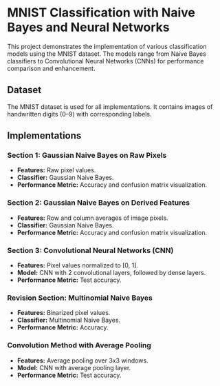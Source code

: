 # MNIST Classification with Naive Bayes and Neural Networks

This project demonstrates the implementation of various classification models using the MNIST dataset. The models range from Naive Bayes classifiers to Convolutional Neural Networks (CNNs) for performance comparison and enhancement.

## Dataset

The MNIST dataset is used for all implementations. It contains images of handwritten digits (0–9) with corresponding labels.

## Implementations

### Section 1: Gaussian Naive Bayes on Raw Pixels
- **Features:** Raw pixel values.
- **Classifier:** Gaussian Naive Bayes.
- **Performance Metric:** Accuracy and confusion matrix visualization.

### Section 2: Gaussian Naive Bayes on Derived Features
- **Features:** Row and column averages of image pixels.
- **Classifier:** Gaussian Naive Bayes.
- **Performance Metric:** Accuracy and confusion matrix visualization.

### Section 3: Convolutional Neural Networks (CNN)
- **Features:** Pixel values normalized to [0, 1].
- **Model:** CNN with 2 convolutional layers, followed by dense layers.
- **Performance Metric:** Test accuracy.

### Revision Section: Multinomial Naive Bayes
- **Features:** Binarized pixel values.
- **Classifier:** Multinomial Naive Bayes.
- **Performance Metric:** Accuracy.

### Convolution Method with Average Pooling
- **Features:** Average pooling over 3x3 windows.
- **Model:** CNN with average pooling layer.
- **Performance Metric:** Test accuracy.
